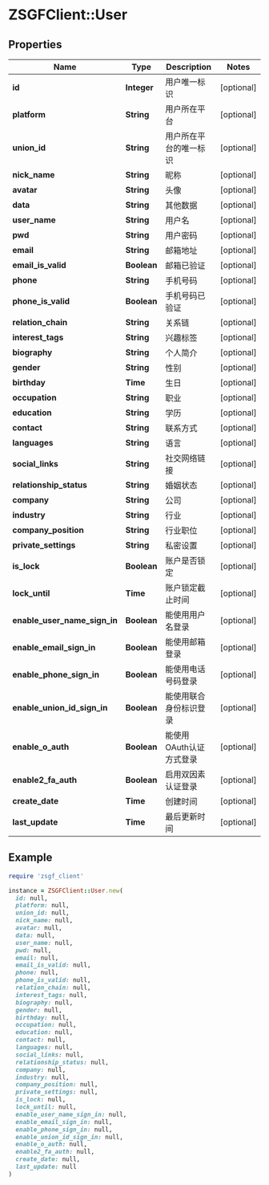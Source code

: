 # ZSGFClient::User

## Properties

| Name | Type | Description | Notes |
| ---- | ---- | ----------- | ----- |
| **id** | **Integer** | 用户唯一标识 | [optional] |
| **platform** | **String** | 用户所在平台 | [optional] |
| **union_id** | **String** | 用户所在平台的唯一标识 | [optional] |
| **nick_name** | **String** | 昵称 | [optional] |
| **avatar** | **String** | 头像 | [optional] |
| **data** | **String** | 其他数据 | [optional] |
| **user_name** | **String** | 用户名 | [optional] |
| **pwd** | **String** | 用户密码 | [optional] |
| **email** | **String** | 邮箱地址 | [optional] |
| **email_is_valid** | **Boolean** | 邮箱已验证 | [optional] |
| **phone** | **String** | 手机号码 | [optional] |
| **phone_is_valid** | **Boolean** | 手机号码已验证 | [optional] |
| **relation_chain** | **String** | 关系链 | [optional] |
| **interest_tags** | **String** | 兴趣标签 | [optional] |
| **biography** | **String** | 个人简介 | [optional] |
| **gender** | **String** | 性别 | [optional] |
| **birthday** | **Time** | 生日 | [optional] |
| **occupation** | **String** | 职业 | [optional] |
| **education** | **String** | 学历 | [optional] |
| **contact** | **String** | 联系方式 | [optional] |
| **languages** | **String** | 语言 | [optional] |
| **social_links** | **String** | 社交网络链接 | [optional] |
| **relationship_status** | **String** | 婚姻状态 | [optional] |
| **company** | **String** | 公司 | [optional] |
| **industry** | **String** | 行业 | [optional] |
| **company_position** | **String** | 行业职位 | [optional] |
| **private_settings** | **String** | 私密设置 | [optional] |
| **is_lock** | **Boolean** | 账户是否锁定 | [optional] |
| **lock_until** | **Time** | 账户锁定截止时间 | [optional] |
| **enable_user_name_sign_in** | **Boolean** | 能使用用户名登录 | [optional] |
| **enable_email_sign_in** | **Boolean** | 能使用邮箱登录 | [optional] |
| **enable_phone_sign_in** | **Boolean** | 能使用电话号码登录 | [optional] |
| **enable_union_id_sign_in** | **Boolean** | 能使用联合身份标识登录 | [optional] |
| **enable_o_auth** | **Boolean** | 能使用OAuth认证方式登录 | [optional] |
| **enable2_fa_auth** | **Boolean** | 启用双因素认证登录 | [optional] |
| **create_date** | **Time** | 创建时间 | [optional] |
| **last_update** | **Time** | 最后更新时间 | [optional] |

## Example

```ruby
require 'zsgf_client'

instance = ZSGFClient::User.new(
  id: null,
  platform: null,
  union_id: null,
  nick_name: null,
  avatar: null,
  data: null,
  user_name: null,
  pwd: null,
  email: null,
  email_is_valid: null,
  phone: null,
  phone_is_valid: null,
  relation_chain: null,
  interest_tags: null,
  biography: null,
  gender: null,
  birthday: null,
  occupation: null,
  education: null,
  contact: null,
  languages: null,
  social_links: null,
  relationship_status: null,
  company: null,
  industry: null,
  company_position: null,
  private_settings: null,
  is_lock: null,
  lock_until: null,
  enable_user_name_sign_in: null,
  enable_email_sign_in: null,
  enable_phone_sign_in: null,
  enable_union_id_sign_in: null,
  enable_o_auth: null,
  enable2_fa_auth: null,
  create_date: null,
  last_update: null
)
```

